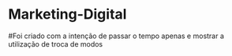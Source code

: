 # Marketing-Digital

#Foi criado com a intenção de passar o tempo apenas e mostrar a utilização de troca de modos
